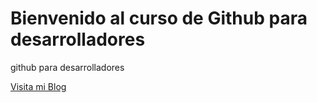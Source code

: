 # Bienvenido al curso de Github para desarrolladores

github para desarrolladores

[Visita mi Blog](https://super.walmart.com.mx/)
